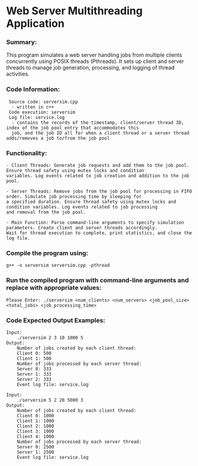 # Web Server Multithreading Application
### Summary:
This program simulates a web server handling jobs from multiple clients concurrently using POSIX threads (Pthreads). It sets up client and server threads to manage job generation, processing, and logging of thread activities.

### Code Information:
     Source code: serversim.cpp
      - written in c++
     Code execution: serversim
     Log file: service.log
      - contains the records of the timestamp, client/server thread ID, index of the job pool entry that accommodates this 
      job, and the job ID all for when a client thread or a server thread adds/removes a job to/from the job pool

### Functionality:
	- Client Threads: Generate job requests and add them to the job pool. Ensure thread safety using mutex locks and condition 
    variables. Log events related to job creation and addition to the job pool.

	- Server Threads: Remove jobs from the job pool for processing in FIFO order. Simulate job processing time by sleeping for 
    a specified duration. Ensure thread safety using mutex locks and condition variables. Log events related to job processing 
    and removal from the job pool.

	- Main Function: Parse command-line arguments to specify simulation parameters. Create client and server threads accordingly. 
    Wait for thread execution to complete, print statistics, and close the log file.

### Compile the program using:
	g++ -o serversim serversim.cpp -pthread

### Run the compiled program with command-line arguments and replace with appropriate values:
	Please Enter: ./serversim <num_clients> <num_servers> <job_pool_size> <total_jobs> <job_processing_time>

### Code Expected Output Examples:
    Input:
	    ./serversim 2 3 10 1000 5
    Output:
	    Number of jobs created by each client thread:
	    Client 0: 500
	    Client 1: 500
	    Number of jobs processed by each server thread:
	    Server 0: 333
	    Server 1: 333
	    Server 2: 333
	    Event log file: service.log

    Input:
	    ./serversim 5 2 20 5000 3
    Output: 
	    Number of jobs created by each client thread:
	    Client 0: 1000
	    Client 1: 1000
	    Client 2: 1000
	    Client 3: 1000
	    Client 4: 1000
	    Number of jobs processed by each server thread:
	    Server 0: 2500
	    Server 1: 2500	
	    Event log file: service.log



